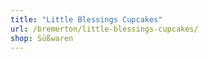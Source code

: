 ```yaml
---
title: "Little Blessings Cupcakes"
url: /bremerton/little-blessings-cupcakes/
shop: Süßwaren
---
```

